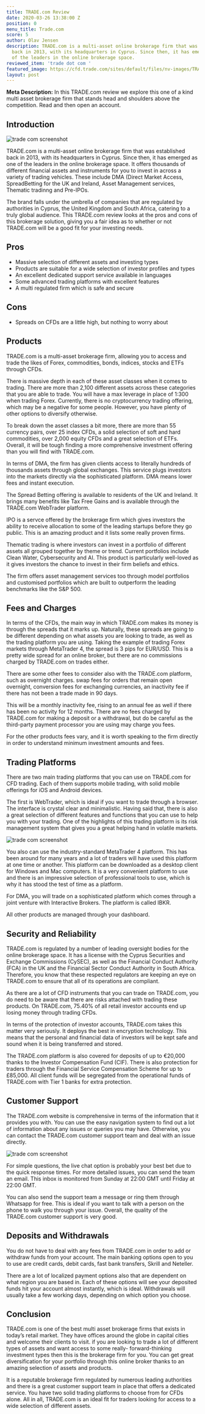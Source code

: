 ```yaml
---
title: TRADE.com Review
date: 2020-03-26 13:38:00 Z
position: 0
menu_title: Trade.com
score: 5
author: Olav Jensen
description: TRADE.com is a multi-asset online brokerage firm that was established
  back in 2013, with its headquarters in Cyprus. Since then, it has emerged as one
  of the leaders in the online brokerage space.
reviewed_item: 'trade dot com '
featured_image: https://cfd.trade.com/sites/default/files/nv-images/TRADE.com_CFD_Logo.svg
layout: post
---
```


**Meta Description:** In this TRADE.com review we explore this one of a kind multi asset brokerage firm that stands head and shoulders above the competition. Read and then open an account.


## Introduction

![trade com screenshot](/images/tradecom_img1.png "screenshot from trade com ")


TRADE.com is a multi-asset online brokerage firm that was established back in 2013, with its headquarters in Cyprus. Since then, it has emerged as one of the leaders in the online brokerage space. It offers thousands of different financial assets and instruments for you to invest in across a variety of trading vehicles. These include DMA (Direct Market Access, SpreadBetting for the UK and Ireland, Asset Management services, Thematic tradinng and Pre-IPOs.

The brand falls under the umbrella of companies that are regulated by authorities in Cyprus, the United Kingdom and South Africa, catering to a truly global audience. This TRADE.com review looks at the pros and cons of this brokerage solution, giving you a fair idea as to whether or not TRADE.com will be a good fit for your investing needs. 


## Pros 



*   Massive selection of different assets and investing types
*   Products are suitable for a wide selection of investor profiles and types
*   An excellent dedicated support service available in languages
*   Some advanced trading platforms with excellent features
*   A multi regulated firm which is safe and secure


## Cons



*   Spreads on CFDs are a little high, but nothing to worry about


## Products

TRADE.com is a multi-asset brokerage firm, allowing you to access and trade the likes of Forex, commodities, bonds, indices, stocks and ETFs through CFDs.

There is massive depth in each of these asset classes when it comes to trading. There are more than 2,100 different assets across these categories that you are able to trade. You will have a max leverage in place of 1:300 when trading Forex. Currently, there is no cryptocurrency trading offering, which may be a negative for some people. However, you have plenty of other options to diversify otherwise. 

To break down the asset classes a bit more, there are more than 55 currency pairs, over 25 index CFDs, a solid selection of soft and hard commodities, over 2,000 equity CFDs and a great selection of ETFs. Overall, it will be tough finding a more comprehensive investment offering than you will find with TRADE.com. 

In terms of DMA, the firm has given clients access to literally hundreds of thousands assets through global exchanges. This service plugs investors into the markets directly via the sophisticated platform. DMA means lower fees and instant execution.

The Spread Betting offering is available to residents of the UK and Ireland. It brings many benefits like Tax Free Gains and is available through the TRADE.com WebTrader platform.

IPO is a servce offered by the brokerage firm which gives investors the ability to receive allocation to some of the leading startups before they go public. This is an amazing product and it lists some really proven firms.

Thematic trading is where investors can invest in a portfolio of different assets all grouped together by theme or trend.  Current portfolios include Clean Water, Cybersecurity and AI. This product is particularly well-loved as it gives investors the chance to invest in their firm beliefs and ethics.

The firm offers asset management services too through model portfolios and customised portfolios which are built to outperform the leading benchmarks like the S&P 500.


## Fees and Charges

In terms of the CFDs, the main way in which TRADE.com makes its money is through the spreads that it marks up. Naturally, these spreads are going to be different depending on what assets you are looking to trade, as well as the trading platform you are using. Taking the example of trading Forex markets through MetaTrader 4, the spread is 3 pips for EUR/USD. This is a pretty wide spread for an online broker, but there are no commissions charged by TRADE.com on trades either. 

There are some other fees to consider also with the TRADE.com platform, such as overnight charges. swap fees for orders that remain open overnight, conversion fees for exchanging currencies, an inactivity fee if there has not been a trade made in 90 days. 

This will be a monthly inactivity fee, rising to an annual fee as well if there has been no activity for 12 months. There are no fees charged by TRADE.com for making a deposit or a withdrawal, but do be careful as the third-party payment processor you are using may charge you fees.

For the other products fees vary, and it is worth speaking to the firm directly in order to understand minimum investment amounts and fees.


## Trading Platforms

There are two main trading platforms that you can use on TRADE.com for CFD trading. Each of them supports mobile trading, with solid mobile offerings for iOS and Android devices.

The first is WebTrader, which is ideal if you want to trade through a browser. The interface is crystal clear and minimalistic. Having said that, there is also a great selection of different features and functions that you can use to help you with your trading. One of the highlights of this trading platform is its risk management system that gives you a great helping hand in volatile markets. 

![trade com screenshot](/images/tradecom_img2.png "screenshot from trade com ")


You also can use the industry-standard MetaTrader 4 platform. This has been around for many years and a lot of traders will have used this platform at one time or another. This platform can be downloaded as a desktop client for Windows and Mac computers. It is a very convenient platform to use and there is an impressive selection of professional tools to use, which is why it has stood the test of time as a platform. 

For DMA, you will trade on a sophisticated platform which comes through a joint venture with Interactive Brokers. The platform is called IBKR.

All other products are managed through your dashboard.


## Security and Reliability

TRADE.com is regulated by a number of leading oversight bodies for the online brokerage space. It has a license with the Cyprus Securities and Exchange Commissions (CySEC), as well as the Financial Conduct Authority (FCA) in the UK and the Financial Sector Conduct Authority in South Africa. Therefore, you know that these respected regulators are keeping an eye on TRADE.com to ensure that all of its operations are compliant. 

As there are a lot of CFD instruments that you can trade on TRADE.com, you do need to be aware that there are risks attached with trading these products. On TRADE.com, 75.40% of all retail investor accounts end up losing money through trading CFDs. 

In terms of the protection of investor accounts, TRADE.com takes this matter very seriously. It deploys the best in encryption technology. This means that the personal and financial data of investors will be kept safe and sound when it is being transferred and stored. 

The TRADE.com platform is also covered for deposits of up to €20,000 thanks to the Investor Compensation Fund (CIF). There is also protection for traders through the Financial Service Compensation Scheme for up to £85,000. All client funds will be segregated from the operational funds of TRADE.com with Tier 1 banks for extra protection. 


## Customer Support

The TRADE.com website is comprehensive in terms of the information that it provides you with. You can use the easy navigation system to find out a lot of information about any issues or queries you may have. Otherwise, you can contact the TRADE.com customer support team and deal with an issue directly. 



![trade com screenshot](/images/tradecom_img3.png "screenshot from trade com ")


For simple questions, the live chat option is probably your best bet due to the quick response times. For more detailed issues, you can send the team an email. This inbox is monitored from Sunday at 22:00 GMT until Friday at 22:00 GMT. 

You can also send the support team a message or ring them through Whatsapp for free. This is ideal if you want to talk with a person on the phone to walk you through your issue. Overall, the quality of the TRADE.com customer support is very good. 


## Deposits and Withdrawals

You do not have to deal with any fees from TRADE.com in order to add or withdraw funds from your account. The main banking options open to you to use are credit cards, debit cards, fast bank transfers, Skrill and Neteller. 

There are a lot of localized payment options also that are dependent on what region you are based in. Each of these options will see your deposited funds hit your account almost instantly, which is ideal. Withdrawals will usually take a few working days, depending on which option you choose. 


## Conclusion

TRADE.com is one of the best multi asset brokerage firms that exists in today’s retail market. They have offices around the globe in capital cities and welcome their clients to visit. if you are looking to trade a lot of different types of assets and want access to some really- forward-thinking investment types then this is the brokerage firm for you. You can get great diversification for your portfolio through this online broker thanks to an amazing selection of assets and products. 

It is a reputable brokerage firm regulated by numerous leading authorities and there is a great customer support team in place that offers a dedicated service. You have two solid trading platforms to choose from for CFDs alone. All in all, TRADE.com is an ideal fit for traders looking for access to a wide selection of different assets.
